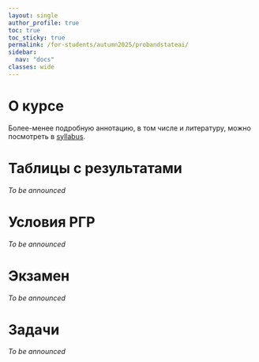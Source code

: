 ```yaml
---
layout: single
author_profile: true
toc: true
toc_sticky: true
permalink: /for-students/autumn2025/probandstateai/
sidebar:
  nav: "docs"
classes: wide
---
```


<script type="text/javascript" async
  src="https://cdn.mathjax.org/mathjax/latest/MathJax.js?config=TeX-MML-AM_CHTML">
</script>

# О курсе

Более-менее подробную аннотацию, в том числе и литературу, можно посмотреть в [syllabus](/assets/files/2025_autumn_probandstat_eai_syllabus.pdf).

# Таблицы с результатами

*To be announced*

# Условия РГР

*To be announced*

# Экзамен

*To be announced* 

# Задачи

*To be announced* 
